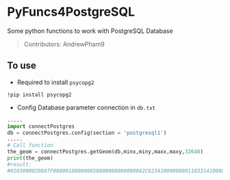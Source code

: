 # PyFuncs4PostgreSQL
Some python functions to work with PostgreSQL Database

> Contributors: AndrewPham9

## To use

* Required to install `psycopg2`

`!pip install psycopg2`

* Config Database parameter connection in `db.txt`


```python
.....
import connectPostgres
db = connectPostgres.config(section = 'postgresql1')
.....
# Call function
the_geom = connectPostgres.getGeom(db,minx,miny,maxx,maxy,32648)
print(the_geom)
#result:
#0103000020887F000001000000050000000000000042C8234100000000118331410000000042C823410000000055D43241000000008A0526410000000055D43241000000008A05264100000000118331410000000042C823410000000011833141
```


